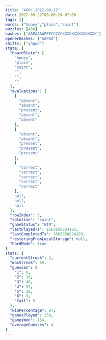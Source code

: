 ```yaml
---
title: "460: 2022-09-22"
date: 2022-09-22T08:00:24-07:00
tags: []
words: ["honey","plain","saint"]
puzzles: [460]
hashes: ["AAPAAAAPPPCCCCCXXXXXXXXXXXXXXX"]
openerHashes: ["AAPAA"]
shifts: ["yhqwd"]
state: {
  "boardState": [
    "honey",
    "plain",
    "saint",
    "",
    "",
    ""
  ],
  "evaluations": [
    [
      "absent",
      "absent",
      "present",
      "absent",
      "absent"
    ],
    [
      "absent",
      "absent",
      "present",
      "present",
      "present"
    ],
    [
      "correct",
      "correct",
      "correct",
      "correct",
      "correct"
    ],
    null,
    null,
    null
  ],
  "rowIndex": 3,
  "solution": "saint",
  "gameStatus": "WIN",
  "lastPlayedTs": 1663858824103,
  "lastCompletedTs": 1663858824103,
  "restoringFromLocalStorage": null,
  "hardMode": true
}
stats: {
  "currentStreak": 2,
  "maxStreak": 69,
  "guesses": {
    "1": 0,
    "2": 10,
    "3": 40,
    "4": 57,
    "5": 38,
    "6": 9,
    "fail": 5
  },
  "winPercentage": 97,
  "gamesPlayed": 159,
  "gamesWon": 154,
  "averageGuesses": 4
}
---
```


<!-- more -->

